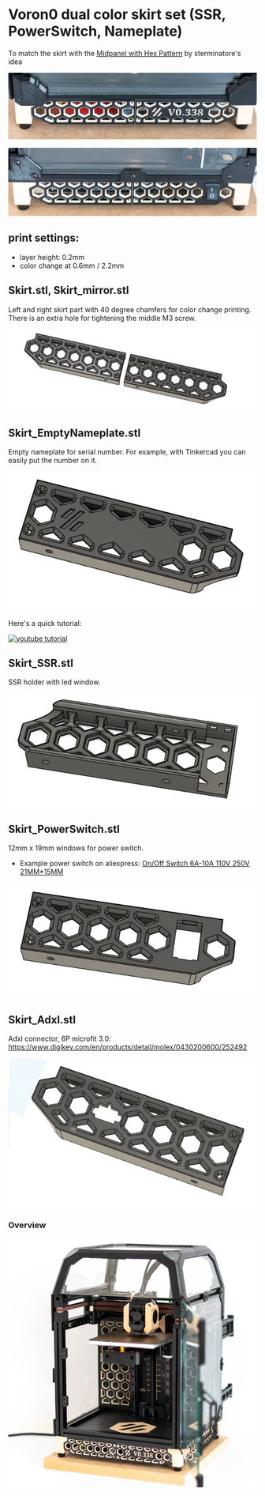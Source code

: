 # Voron0 dual color skirt set (SSR, PowerSwitch, Nameplate)

To match the skirt with the [Midpanel with Hex Pattern](../V0_MidPanel_HexPattern)  by sterminatore's idea

![img1](./IMG/img1.jpg)

![img2](./IMG/img2.jpg)

## print settings:

- layer height: 0.2mm
- color change at 0.6mm / 2.2mm

## Skirt.stl, Skirt_mirror.stl

Left and right skirt part with 40 degree chamfers for color change printing. There is an extra hole for tightening the middle M3 screw.

![img5](./IMG/img5.jpg)

## Skirt_EmptyNameplate.stl

Empty nameplate for serial number. For example, with Tinkercad you can easily put the number on it.

![img6](./IMG/img6.jpg)

Here's a quick tutorial:

[![youtube tutorial](https://img.youtube.com/vi/D3W7nkzlX2c/0.jpg)](https://www.youtube.com/watch?v=D3W7nkzlX2c)

## Skirt_SSR.stl

SSR holder with led window.

![img7](./IMG/img7.jpg)

## Skirt_PowerSwitch.stl

12mm x 19mm windows for power switch. 
- Example power switch on aliexpress: [On/Off Switch 6A-10A 110V 250V 21MM*15MM](https://www.aliexpress.com/item/32802764284.html)


![img8](./IMG/img8.jpg)

## Skirt_Adxl.stl

Adxl connector, 6P microfit 3.0: https://www.digikey.com/en/products/detail/molex/0430200600/252492 

![img9](./IMG/img9.jpg)




### Overview


![img3](./IMG/img3.jpg)
